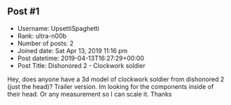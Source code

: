## Post #1
- Username: UpsettiSpaghetti
- Rank: ultra-n00b
- Number of posts: 2
- Joined date: Sat Apr 13, 2019 11:16 pm
- Post datetime: 2019-04-13T16:27:29+00:00
- Post Title: Dishonored 2 - Clockwork soldier

Hey,
does anyone have a 3d model of clockwork soldier from dishonored 2 (just the head)? Trailer version. Im looking for the components inside of their head. Or any measurement so I can scale it.
Thanks
